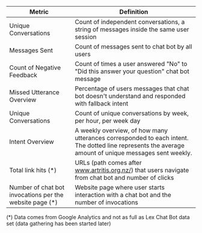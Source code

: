 
Metric | Definition
-------|-------
Unique Conversations | Count of independent conversations, a string of messages inside the same user session
Messages Sent | Count of messages sent to chat bot by all users
Count of Negative Feedback | Count of times a user answered "No" to "Did this answer your question" chat bot message
Missed Utterance Overview | Percentage of users messages that chat bot doesn't understand and responded with fallback intent   
Unique Conversations | Count of unique conversations by week, per hour, per week day
Intent Overview | A weekly overview, of how many utterances corresponded to each intent. The dotted line represents the average amount of unique messages sent weekly. 
Total link hits (*)| URLs (path comes after www.artritis.org.nz/) that users navigate from chat bot and number of clicks
Number of chat bot invocations per the website page (*)|Website page where user starts interaction with a chat bot and the number of invocations

(*) Data comes from Google Analytics and not as full as Lex Chat Bot data set (data gathering has been started later)
